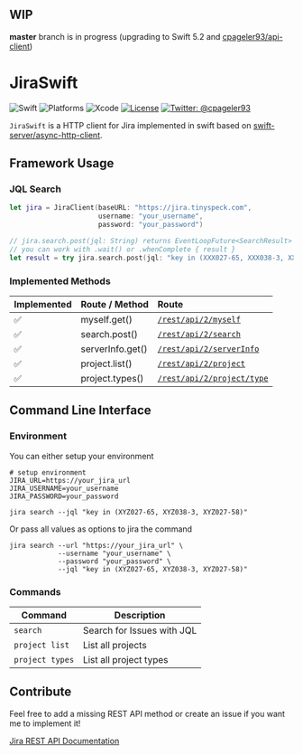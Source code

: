 ## WIP

**master** branch is in progress (upgrading to Swift 5.2 and [cpageler93/api-client](https://github.com/cpageler93/api-client))

# JiraSwift

![Swift](https://img.shields.io/badge/Swift-5.2-orange.svg?style=flat)
![Platforms](https://img.shields.io/badge/Platforms-iOS%20%7C%20macOS%20%7C%20tvOS%20%7C%20watchOS%20%7C%20Linux-lightgrey.svg?style=flat)
![Xcode](https://img.shields.io/badge/Xcode-11-blue.svg?style=flat)
[![License](https://img.shields.io/badge/license-MIT-green.svg?style=flat)](https://github.com/cpageler93/JiraSwift/blob/master/LICENSE)
[![Twitter: @cpageler93](https://img.shields.io/badge/contact-@cpageler93-blue.svg?style=flat)](https://twitter.com/cpageler93)

`JiraSwift` is a HTTP client for Jira implemented in swift based on [swift-server/async-http-client](https://github.com/swift-server/async-http-client).

## Framework Usage

### JQL Search

```swift
let jira = JiraClient(baseURL: "https://jira.tinyspeck.com", 
                      username: "your_username", 
                      password: "your_password")

// jira.search.post(jql: String) returns EventLoopFuture<SearchResult>
// you can work with .wait() or .whenComplete { result }
let result = try jira.search.post(jql: "key in (XXX027-65, XXX038-3, XXX027-58)").wait()

```

### Implemented Methods

| Implemented | Route / Method   | Route                      |
|:----------- |:---------------- |:-------------------------- |
|     ✅      | myself.get()     | [`/rest/api/2/myself`](https://docs.atlassian.com/software/jira/docs/api/REST/8.4.1/#api/2/myself) |
|     ✅      | search.post()    | [`/rest/api/2/search`](https://docs.atlassian.com/software/jira/docs/api/REST/8.4.1/#api/2/search) |
|     ✅      | serverInfo.get() | [`/rest/api/2/serverInfo`](https://docs.atlassian.com/software/jira/docs/api/REST/8.4.1/#api/2/serverInfo)     |
|     ✅      | project.list()   | [`/rest/api/2/project`](https://docs.atlassian.com/software/jira/docs/api/REST/8.4.1/#api/2/project) |
|     ✅      | project.types()  | [`/rest/api/2/project/type`](https://docs.atlassian.com/software/jira/docs/api/REST/8.4.1/#api/2/project/type) |

## Command Line Interface

### Environment

You can either setup your environment

```shell
# setup environment
JIRA_URL=https://your_jira_url
JIRA_USERNAME=your_username
JIRA_PASSWORD=your_password

jira search --jql "key in (XYZ027-65, XYZ038-3, XYZ027-58)"
```

Or pass all values as options to jira the command

```shell
jira search --url "https://your_jira_url" \
            --username "your_username" \
            --password "your_password" \
            --jql "key in (XYZ027-65, XYZ038-3, XYZ027-58)"
```

### Commands

| Command          | Description                |
| ---------------- | -------------------------- |
| `search`         | Search for Issues with JQL |
| `project list`   | List all projects          |
| `project types`  | List all project types     |


## Contribute

Feel free to add a missing REST API method or create an issue if you want me to implement it!

[Jira REST API Documentation](https://docs.atlassian.com/software/jira/docs/api/REST/8.4.1)

